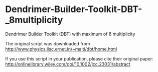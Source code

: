 # Dendrimer-Builder-Toolkit-DBT-_8multiplicity
Dendrimer Builder Toolkit (DBT) with maximum of 8 multiplicity


The original script was downloaded from http://www.physics.iisc.ernet.in/~maiti/dbt/home.html

If you use this script in your publication, please cite their original paper:
http://onlinelibrary.wiley.com/doi/10.1002/jcc.23031/abstract
